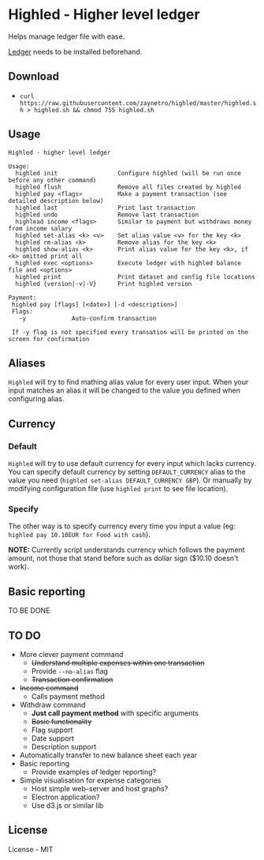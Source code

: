 # Highled - Higher level ledger

Helps manage ledger file with ease.

[Ledger](http://www.ledger-cli.org/) needs to be installed beforehand.


## Download

* `curl https://raw.githubusercontent.com/zaynetro/highled/master/highled.sh > highled.sh && chmod 755 highled.sh`


## Usage

```
Highled - higher level ledger

Usage:
  highled init                 Configure highled (will be run once before any other command)
  highled flush                Remove all files created by highled
  highled pay <flags>          Make a payment transaction (see detailed description below)
  highled last                 Print last transaction
  highled undo                 Remove last transaction
  highlead income <flags>      Similar to payment but withdraws money from income salary
  highled set-alias <k> <v>    Set alias value <v> for the key <k>
  highled rm-alias <k>         Remove alias for the key <k>
  highled show-alias <k>       Print alias value for the key <k>, if <k> omitted print all
  highled exec <options>       Execute ledger with highled balance file and <options>
  highled print                Print dataset and config file locations
  highled {version|-v|-V}      Print highled version

Payment:
 highled pay [flags] [<date>] [-d <description>]
 Flags:
   -y             Auto-confirm transaction

 If -y flag is not specified every transation will be printed on the screen for confirmation
```


## Aliases

`Highled` will try to find mathing alias value for every user input. When your input matches an alias it will be changed to the value you defined when configuring alias.

## Currency

### Default

`Highled` will try to use default currency for every input which lacks currency. You can specify default currency by setting `DEFAULT_CURRENCY` alias to the value you need (`highled set-alias DEFAULT_CURRENCY GBP`). Or manually by modifying configuration file (use `highled print` to see file location).

### Specify

The other way is to specify currency every time you input a value (eg: `highled pay 10.10EUR for Food with cash`).

**NOTE:** Currently script understands currency which follows the payment amount, not those that stand before such as dollar sign ($10.10 doesn't work).


## Basic reporting

TO BE DONE

## TO DO

* More clever payment command
  * <s>Understand multiple expenses within one transaction</s>
  * Provide `--no-alias` flag
  * <s>Transaction confirmation</s>
* <s>Income command</s>
  * Calls payment method
* Withdraw command
  * **Just call payment method** with specific arguments
  * <s>Basic functionality</s>
  * Flag support
  * Date support
  * Description support
* Automatically transfer to new balance sheet each year
* Basic reporting
  * Provide examples of ledger reporting?
* Simple visualisation for expense categories
  * Host simple web-server and host graphs?
  * Electron application?
  * Use d3.js or similar lib

## License

License - MIT
